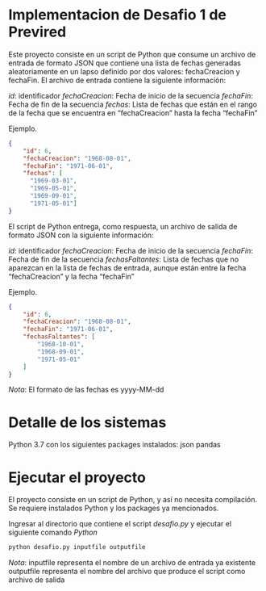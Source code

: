 # Implementacion de Desafio 1 de Previred

Este proyecto consiste en un script de Python que consume un archivo de entrada de formato JSON que contiene una lista de fechas generadas aleatoriamente en un lapso definido por dos valores: fechaCreacion y fechaFin. El archivo de entrada contiene la siguiente información:

*id*: identificador
*fechaCreacion*: Fecha de inicio de la secuencia
*fechaFin*: Fecha de fin de la secuencia
*fechas*: Lista de fechas que están en el rango de la fecha que se encuentra en “fechaCreacion” hasta la fecha “fechaFin”

Ejemplo.
```json
{
    "id": 6,
    "fechaCreacion": "1968-08-01",
    "fechaFin": "1971-06-01",
    "fechas": [
      "1969-03-01",
      "1969-05-01",
      "1969-09-01",
      "1971-05-01"]
}
```

El script de Python entrega, como respuesta, un archivo de salida de formato JSON con la siguiente información:

*id*: identificador
*fechaCreacion*: Fecha de inicio de la secuencia
*fechaFin*: Fecha de fin de la secuencia
*fechasFaltantes*: Lista de fechas que no aparezcan en la lista de fechas de entrada, aunque están entre la fecha “fechaCreacion” y la fecha “fechaFin”

Ejemplo.
```json
{
    "id": 6,
    "fechaCreacion": "1968-08-01",
    "fechaFin": "1971-06-01",
    "fechasFaltantes": [
        "1968-10-01",
        "1968-09-01",
        "1971-05-01"
    ]
}
```
*Nota*:
El formato de las fechas es yyyy-MM-dd

# Detalle de los sistemas

Python 3.7 con los siguientes packages instalados:
json
pandas

# Ejecutar el proyecto
El proyecto consiste en un script de Python, y así no necesita compilación. Se requiere instalados Python y los packages ya mencionados. 

Ingresar al directorio que contiene el script *desafio.py* y ejecutar el siguiente comando *Python*

```bash
python desafio.py inputfile outputfile
```
*Nota*:
inputfile representa el nombre de un archivo de entrada ya existente
outputfile representa el nombre del archivo que produce el script como archivo de salida
